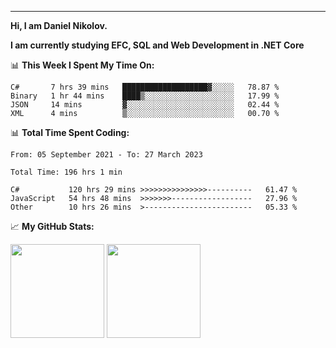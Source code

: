---
**Hi, I am Daniel Nikolov.**

**I am currently studying EFC, SQL and Web Development in .NET Core**

📊 **This Week I Spent My Time On:**
<!--START_SECTION:wakaweekly-->

```text
C#       7 hrs 39 mins   ███████████████████▓░░░░░   78.87 %
Binary   1 hr 44 mins    ████▒░░░░░░░░░░░░░░░░░░░░   17.99 %
JSON     14 mins         ▓░░░░░░░░░░░░░░░░░░░░░░░░   02.44 %
XML      4 mins          ▒░░░░░░░░░░░░░░░░░░░░░░░░   00.70 %
```

<!--END_SECTION:wakaweekly-->

📊 **Total Time Spent Coding:**
<!--START_SECTION:waka-->

```text
From: 05 September 2021 - To: 27 March 2023

Total Time: 196 hrs 1 min

C#           120 hrs 29 mins >>>>>>>>>>>>>>>----------   61.47 %
JavaScript   54 hrs 48 mins  >>>>>>>------------------   27.96 %
Other        10 hrs 26 mins  >------------------------   05.33 %
```

<!--END_SECTION:waka-->

📈 **My GitHub Stats:**

<p>
  <img height="150em" src="https://github-readme-stats.vercel.app/api?username=NikolovDaniel&show_icons=true&hide_border=true&&count_private=true&include_all_commits=true" />
  <img height="150em" src="https://github-readme-stats.vercel.app/api/top-langs/?username=NikolovDaniel&exclude_repo=KNN-Image-Classification&show_icons=true&hide_border=true&layout=compact&langs_count=8s"/>
</p>
